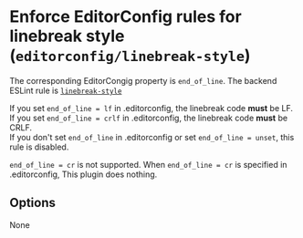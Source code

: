 # Enforce EditorConfig rules for linebreak style (`editorconfig/linebreak-style`)

The corresponding EditorCongig property is `end_of_line`.
The backend ESLint rule is [`linebreak-style`](https://eslint.org/docs/rules/linebreak-style)

If you set `end_of_line = lf` in .editorconfig, the linebreak code **must** be LF.  
If you set `end_of_line = crlf` in .editorconfig, the linebreak code **must** be CRLF.  
If you don't set `end_of_line` in .editorconfig or set `end_of_line = unset`, this rule is disabled.

`end_of_line = cr` is not supported. When `end_of_line = cr` is specified in .editorconfig, This plugin does nothing.

## Options

None
